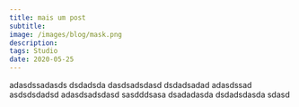 ```yaml
---
title: mais um post
subtitle:
image: /images/blog/mask.png
description:
tags: Studio
date: 2020-05-25
---
```


adasdssadasds dsdadsda  dasdsadsdasd
dsdadsadad
adasdssad asdsdsdadsd adasdsadsdasd
sasdddsasa dsadadasda dsdadsdasda sdasd
